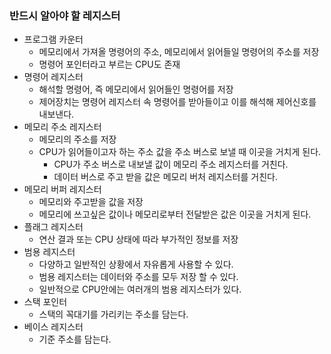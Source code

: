 ### 반드시 알아야 할 레지스터

- 프로그램 카운터
    - 메모리에서 가져올 명령어의 주소, 메모리에서 읽어들일 명령어의 주소를 저장
    - 명령어 포인터라고 부르는 CPU도 존재
- 명령어 레지스터
    - 해석할 명령어, 즉 메모리에서 읽어들인 명령어를 저장
    - 제어장치는 명령어 레지스터 속 명령어를 받아들이고 이를 해석해 제어신호를 내보낸다.
- 메모리 주소 레지스터
    - 메모리의 주소를 저장
    - CPU가 읽어들이고자 하는 주소 값을 주소 버스로 보낼 때 이곳을 거치게 된다.
        - CPU가 주소 버스로 내보낼 값이 메모리 주소 레지스터를 거친다.
        - 데이터 버스로 주고 받을 값은 메모리 버처 레지스터를 거친다.
- 메모리 버퍼 레지스터
    - 메모리와 주고받을 값을 저장
    - 메모리에 쓰고싶은 값이나 메모리로부터 전달받은 값은 이곳을 거치게 된다.
- 플래그 레지스터
    - 연산 결과 또는 CPU 상태에 따라 부가적인 정보를 저장
- 범용 레지스터
    - 다양하고 일반적인 상황에서 자유롭게 사용할 수 있다.
    - 범용 레지스터는 데이터와 주소를 모두 저장 할 수 있다.
    - 일반적으로 CPU안에는 여러개의 범용 레지스터가 있다.
- 스택 포인터
    - 스택의 꼭대기를 가리키는 주소를 담는다.
- 베이스 레지스터
    - 기준 주소를 담는다.
